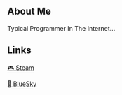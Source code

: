 ## About Me

Typical
 Programmer In The Internet...
 
## Links

[🎮 Steam](https://steamcommunity.com/id/k44rme/)

[🦋 BlueSky](https://bskye.com/k44rme/)
